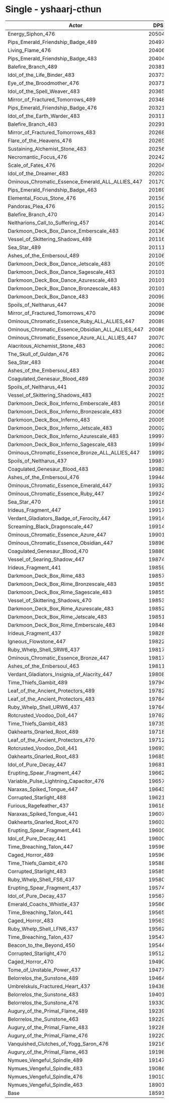 # Single - yshaarj-cthun
| Actor | DPS | Increase |
|---|:---:|:---:|
|Energy_Siphon_476|205042|10.29%|
|Pips_Emerald_Friendship_Badge_489|204973|10.25%|
|Living_Flame_476|204063|9.76%|
|Pips_Emerald_Friendship_Badge_483|204044|9.75%|
|Balefire_Branch_489|203817|9.63%|
|Idol_of_the_Life_Binder_483|203735|9.59%|
|Eye_of_the_Broodmother_476|203718|9.58%|
|Idol_of_the_Spell_Weaver_483|203654|9.54%|
|Mirror_of_Fractured_Tomorrows_489|203480|9.45%|
|Pips_Emerald_Friendship_Badge_476|203219|9.31%|
|Idol_of_the_Earth_Warder_483|203110|9.25%|
|Balefire_Branch_483|202911|9.14%|
|Mirror_of_Fractured_Tomorrows_483|202686|9.02%|
|Flare_of_the_Heavens_476|202656|9.01%|
|Sustaining_Alchemist_Stone_483|202565|8.96%|
|Necromantic_Focus_476|202421|8.88%|
|Scale_of_Fates_476|202044|8.68%|
|Idol_of_the_Dreamer_483|202023|8.67%|
|Ominous_Chromatic_Essence_Emerald_ALL_ALLIES_447|201705|8.49%|
|Pips_Emerald_Friendship_Badge_463|201696|8.49%|
|Elemental_Focus_Stone_476|201564|8.42%|
|Pandoras_Plea_476|201522|8.40%|
|Balefire_Branch_470|201472|8.37%|
|Neltharions_Call_to_Suffering_457|201406|8.33%|
|Darkmoon_Deck_Box_Dance_Emberscale_483|201369|8.31%|
|Vessel_of_Skittering_Shadows_489|201167|8.20%|
|Sea_Star_489|201111|8.17%|
|Ashes_of_the_Embersoul_489|201066|8.15%|
|Darkmoon_Deck_Box_Dance_Jetscale_483|201054|8.14%|
|Darkmoon_Deck_Box_Dance_Sagescale_483|201016|8.12%|
|Darkmoon_Deck_Box_Dance_Azurescale_483|201013|8.12%|
|Darkmoon_Deck_Box_Dance_Bronzescale_483|201013|8.12%|
|Darkmoon_Deck_Box_Dance_483|200992|8.11%|
|Spoils_of_Neltharus_447|200982|8.11%|
|Mirror_of_Fractured_Tomorrows_470|200964|8.10%|
|Ominous_Chromatic_Essence_Ruby_ALL_ALLIES_447|200896|8.06%|
|Ominous_Chromatic_Essence_Obsidian_ALL_ALLIES_447|200862|8.04%|
|Ominous_Chromatic_Essence_Azure_ALL_ALLIES_447|200709|7.96%|
|Alacritous_Alchemist_Stone_483|200638|7.92%|
|The_Skull_of_Guldan_476|200621|7.91%|
|Sea_Star_483|200464|7.83%|
|Ashes_of_the_Embersoul_483|200372|7.78%|
|Coagulated_Genesaur_Blood_489|200362|7.77%|
|Spoils_of_Neltharus_441|200327|7.75%|
|Vessel_of_Skittering_Shadows_483|200253|7.71%|
|Darkmoon_Deck_Box_Inferno_Emberscale_483|200161|7.66%|
|Darkmoon_Deck_Box_Inferno_Bronzescale_483|200065|7.61%|
|Darkmoon_Deck_Box_Inferno_483|200050|7.60%|
|Darkmoon_Deck_Box_Inferno_Jetscale_483|200029|7.59%|
|Darkmoon_Deck_Box_Inferno_Azurescale_483|199973|7.56%|
|Darkmoon_Deck_Box_Inferno_Sagescale_483|199944|7.55%|
|Ominous_Chromatic_Essence_Bronze_ALL_ALLIES_447|199922|7.53%|
|Spoils_of_Neltharus_437|199871|7.51%|
|Coagulated_Genesaur_Blood_483|199838|7.49%|
|Ashes_of_the_Embersoul_476|199440|7.28%|
|Ominous_Chromatic_Essence_Emerald_447|199327|7.21%|
|Ominous_Chromatic_Essence_Ruby_447|199249|7.17%|
|Sea_Star_470|199180|7.14%|
|Irideus_Fragment_447|199172|7.13%|
|Verdant_Gladiators_Badge_of_Ferocity_447|199147|7.12%|
|Screaming_Black_Dragonscale_447|199144|7.12%|
|Ominous_Chromatic_Essence_Azure_447|199017|7.05%|
|Ominous_Chromatic_Essence_Obsidian_447|198960|7.02%|
|Coagulated_Genesaur_Blood_470|198860|6.96%|
|Vessel_of_Searing_Shadow_447|198740|6.90%|
|Irideus_Fragment_441|198599|6.82%|
|Darkmoon_Deck_Box_Rime_483|198576|6.81%|
|Darkmoon_Deck_Box_Rime_Bronzescale_483|198553|6.80%|
|Darkmoon_Deck_Box_Rime_Sagescale_483|198550|6.80%|
|Vessel_of_Skittering_Shadows_470|198537|6.79%|
|Darkmoon_Deck_Box_Rime_Azurescale_483|198522|6.78%|
|Darkmoon_Deck_Box_Rime_Jetscale_483|198516|6.78%|
|Darkmoon_Deck_Box_Rime_Emberscale_483|198487|6.76%|
|Irideus_Fragment_437|198288|6.66%|
|Igneous_Flowstone_447|198225|6.62%|
|Ruby_Whelp_Shell_SRW6_437|198172|6.59%|
|Ominous_Chromatic_Essence_Bronze_447|198170|6.59%|
|Ashes_of_the_Embersoul_463|198111|6.56%|
|Verdant_Gladiators_Insignia_of_Alacrity_447|198088|6.55%|
|Time_Thiefs_Gambit_489|197942|6.47%|
|Leaf_of_the_Ancient_Protectors_489|197821|6.40%|
|Leaf_of_the_Ancient_Protectors_483|197646|6.31%|
|Ruby_Whelp_Shell_URW6_437|197640|6.31%|
|Rotcrusted_Voodoo_Doll_447|197623|6.30%|
|Time_Thiefs_Gambit_483|197358|6.16%|
|Oakhearts_Gnarled_Root_489|197189|6.06%|
|Leaf_of_the_Ancient_Protectors_470|197129|6.03%|
|Rotcrusted_Voodoo_Doll_441|196939|5.93%|
|Oakhearts_Gnarled_Root_483|196850|5.88%|
|Idol_of_Pure_Decay_447|196815|5.86%|
|Erupting_Spear_Fragment_447|196624|5.76%|
|Variable_Pulse_Lightning_Capacitor_476|196578|5.74%|
|Naraxas_Spiked_Tongue_447|196433|5.66%|
|Corrupted_Starlight_488|196214|5.54%|
|Furious_Ragefeather_437|196185|5.53%|
|Naraxas_Spiked_Tongue_441|196073|5.46%|
|Oakhearts_Gnarled_Root_470|196038|5.45%|
|Erupting_Spear_Fragment_441|196004|5.43%|
|Idol_of_Pure_Decay_441|196001|5.43%|
|Time_Breaching_Talon_447|195967|5.41%|
|Caged_Horror_489|195967|5.41%|
|Time_Thiefs_Gambit_470|195887|5.36%|
|Corrupted_Starlight_483|195851|5.35%|
|Ruby_Whelp_Shell_FS6_437|195808|5.32%|
|Erupting_Spear_Fragment_437|195742|5.29%|
|Idol_of_Pure_Decay_437|195670|5.25%|
|Emerald_Coachs_Whistle_437|195663|5.24%|
|Time_Breaching_Talon_441|195651|5.24%|
|Caged_Horror_483|195635|5.23%|
|Ruby_Whelp_Shell_LFN6_437|195627|5.22%|
|Time_Breaching_Talon_437|195477|5.14%|
|Beacon_to_the_Beyond_450|195446|5.13%|
|Corrupted_Starlight_470|195129|4.96%|
|Caged_Horror_470|194904|4.84%|
|Tome_of_Unstable_Power_437|194779|4.77%|
|Belorrelos_the_Sunstone_489|194640|4.69%|
|Umbrelskuls_Fractured_Heart_437|194386|4.56%|
|Belorrelos_the_Sunstone_483|194011|4.36%|
|Belorrelos_the_Sunstone_476|193303|3.97%|
|Augury_of_the_Primal_Flame_489|192398|3.49%|
|Belorrelos_the_Sunstone_463|192297|3.43%|
|Augury_of_the_Primal_Flame_483|192285|3.43%|
|Augury_of_the_Primal_Flame_476|192204|3.38%|
|Vanquished_Clutches_of_Yogg_Saron_476|192169|3.36%|
|Augury_of_the_Primal_Flame_463|191983|3.26%|
|Nymues_Vengeful_Spindle_489|191474|2.99%|
|Nymues_Vengeful_Spindle_483|190860|2.66%|
|Nymues_Vengeful_Spindle_476|190108|2.26%|
|Nymues_Vengeful_Spindle_463|189019|1.67%|
|Base|185913|0.00%|
